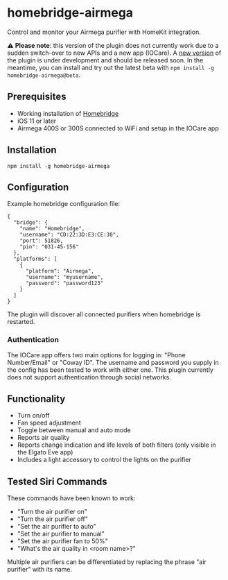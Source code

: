 # homebridge-airmega

Control and monitor your Airmega purifier with HomeKit integration.

⚠️ **Please note**: this version of the plugin does not currently work due to a sudden switch-over to new APIs and a new app (IOCare). A [new version](https://github.com/aschzero/homebridge-airmega/tree/2.1.0) of the plugin is under development and should be released soon. In the meantime, you can install and try out the latest beta with `npm install -g homebridge-airmega@beta`.

## Prerequisites

* Working installation of [Homebridge](https://github.com/nfarina/homebridge)
* iOS 11 or later
* Airmega 400S or 300S connected to WiFi and setup in the IOCare app

## Installation

```
npm install -g homebridge-airmega
```

## Configuration

Example homebridge configuration file:

```
{
  "bridge": {
    "name": "Homebridge",
    "username": "CD:22:3D:E3:CE:30",
    "port": 51826,
    "pin": "031-45-156"
  },
  "platforms": [
    {
      "platform": "Airmega",
      "username": "myusername",
      "password": "password123"
    }
  ]
}
```

The plugin will discover all connected purifiers when homebridge is restarted.

### Authentication

The IOCare app offers two main options for logging in: "Phone Number/Email" or "Coway ID". The username and password you supply in the config has been tested to work with either one. This plugin currently does not support authentication through social networks.

## Functionality

* Turn on/off
* Fan speed adjustment
* Toggle between manual and auto mode
* Reports air quality
* Reports change indication and life levels of both filters (only visible in the Elgato Eve app)
* Includes a light accessory to control the lights on the purifier

## Tested Siri Commands

These commands have been known to work:

* "Turn the air purifier on"
* "Turn the air purifier off"
* "Set the air purifier to auto"
* "Set the air purifier to manual"
* "Set the air purifier fan to 50%"
* "What's the air quality in \<room name\>?"

Multiple air purifiers can be differentiated by replacing the phrase "air purifier" with its name.